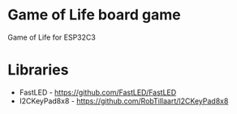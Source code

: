 # Game of Life board game
Game of Life for ESP32C3

# Libraries
- FastLED - https://github.com/FastLED/FastLED
- I2CKeyPad8x8 - https://github.com/RobTillaart/I2CKeyPad8x8
